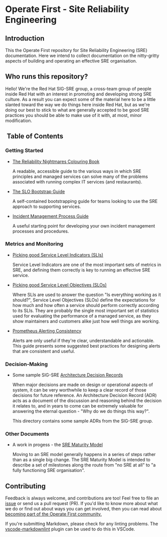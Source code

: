 # Operate First - Site Reliability Engineering

## Introduction

This the Operate First repository for Site Reliability Engineering (SRE)
documentation. Here we intend to collect documentation on the nitty-gritty
aspects of building and operating an effective SRE organisation.

## Who runs this repository?

Hello! We're the Red Hat SIG-SRE group, a cross-team group of people inside Red
Hat with an interest in promoting and developing strong SRE culture. As a
result you can expect some of the material here to be a little slanted toward
the way we do things here inside Red Hat, but as we're doing our best to stick
to what are generally accepted to be good SRE practices you should be able to
make use of it with, at most, minor modification.

##  Table of Contents

### Getting Started

* [The Reliability Nightmares Colouring Book](https://github.com/operate-first/sre/raw/main/sre-coloring-book/red-hat-sre-coloring-book.pdf)

    A readable, accessible guide to the various ways in which SRE principles
    and managed services can solve many of the problems associated with running
    complex IT services (and restaurants).

* [The SLO Bootstrap Guide](./slo_bootstrap_guide.md)

    A self-contained bootstrapping guide for teams looking to use the
    SRE approach to supporting services.

* [Incident Management Process Guide](./process/incident_management.md)

    A useful starting point for developing your own incident management
    processes and procedures.

### Metrics and Monitoring

* [Picking good Service Level Indicators (SLIs)](./picking_good_slis.md)

    Service Level Indicators are one of the most important sets of metrics
    in SRE, and defining them correctly is key to running an effective
    SRE service.

* [Picking good Service Level Objectives (SLOs)](./picking_good_slos.md)

    Where SLIs are used to answer the question "Is everything working as it
    should?", Service Level Objectives (SLOs) define the expectations for
    how much and how often a service should perform correctly according
    to its SLIs. They are probably the single most important set of
    statistics used for evaluating the performance of a managed service,
    as they show maintainers and customers alike just how well things are
    working.

* [Prometheus Alerting Consistency](./prometheus_alerting_consistency.md)

    Alerts are only useful if they're clear, understandable and actionable. This guide
    presents some suggested best practices for designing alerts that are
    consistent and useful.

### Decision-Making

* Some sample SIG-SRE [Architecture Decision Records](./ADRs/RH/SIG-SRE)

    When major decisions are made on design or operational aspects of
    system, it can be very worthwhile to keep a clear record of those
    decisions for future reference. An Architecture Decision Record
    (ADR) acts as a document of the discussion and reasoning behind the
    decision it relates to, and in years to come can be extremely valuable
    for answering the eternal question - "Why do we do things this way?".

    This directory contains some sample ADRs from the SIG-SRE group.

### Other Documents

* A work in progess - the [SRE Maturity Model](./sre_maturity.md)

    Moving to an SRE model generally happens in a series of steps rather than
    as a single big change. The SRE Maturity Model is intended to describe
    a set of milestones along the route from "no SRE at all" to "a fully
    functioning SRE organisation".

## Contributing

Feedback is always welcome, and contributions are too!
Feel free to file an
[issue](https://github.com/operate-first/sre/issues/new) or
send us a pull request (PR). If you'd like to know more about what we do or
find out about ways you can get involved, then you can read about
[becoming part of the Operate First community.](https://www.operate-first.cloud/our-community)

If you're submitting Markdown, please check for any linting problems.  The
[vscode-markdownlint](https://github.com/DavidAnson/vscode-markdownlint) plugin
can be used to do this in VSCode.
